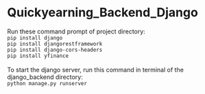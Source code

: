# Quickyearning_Backend_Django

Run these command prompt of project directory:<br>
`pip install django`<br>
`pip install djangorestframework`<br>
`pip install django-cors-headers`<br>
`pip install yfinance`<br>
<br>
To start the django server, run this command in terminal of the django_backend directory:<br>
`python manage.py runserver`<br>
